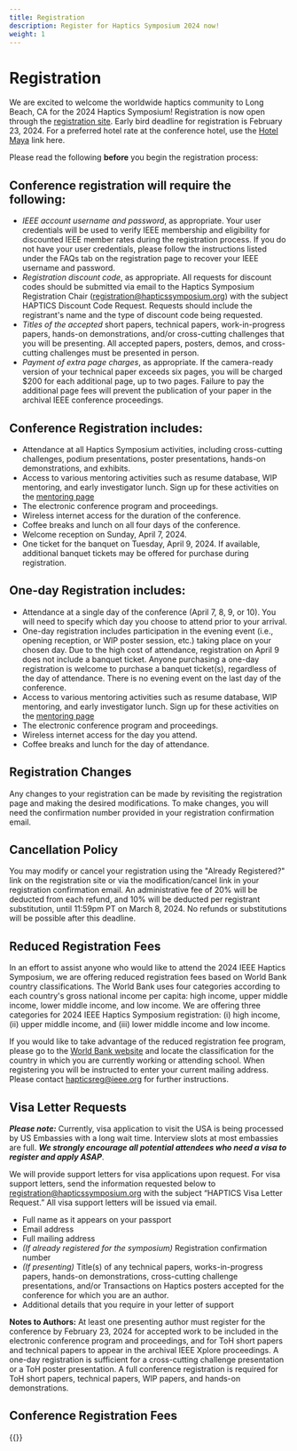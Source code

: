 ```yaml
---
title: Registration
description: Register for Haptics Symposium 2024 now!
weight: 1
---
```

# Registration

We are excited to welcome the worldwide haptics community to Long Beach, CA for the 2024 Haptics Symposium! Registration is now open through the [registration site](https://web.cvent.com/event/11d034c1-348e-426f-967d-af0024f9415d/summary). Early bird deadline for registration is February 23, 2024. For a preferred hotel rate at the conference hotel, use the [Hotel Maya](https://www.hilton.com/en/book/reservation/rooms/?ctyhocn=LGBMYDT&arrivalDate=2024-04-06&departureDate=2024-04-11&groupCode=CDT90H&room1NumAdults=1&cid=OM%2CWW%2CHILTONLINK%2CEN%2CDirectLink) link here.

Please read the following **before** you begin the registration process:

## Conference registration will require the following:

* *IEEE account username and password*, as appropriate. Your user credentials will be used to verify IEEE membership and eligibility for discounted IEEE member rates during the registration process. If you do not have your user credentials, please follow the instructions listed under the FAQs tab on the registration page to recover your IEEE username and password.
* *Registration discount code*, as appropriate. All requests for discount codes should be submitted via email to the Haptics Symposium Registration Chair ([registration@hapticssymposium.org](mailto:registration@hapticssymposium.org)) with the subject HAPTICS Discount Code Request. Requests should include the registrant's name and the type of discount code being requested.
* *Titles of the accepted* short papers, technical papers, work-in-progress papers, hands-on demonstrations, and/or cross-cutting challenges that you will be presenting. All accepted papers, posters, demos, and cross-cutting challenges must be presented in person.
* *Payment of extra page charges*, as appropriate. If the camera-ready version of your technical paper exceeds six pages, you will be charged $200 for each additional page, up to two pages. Failure to pay the additional page fees will prevent the publication of your paper in the archival IEEE conference proceedings.

## Conference Registration includes:

* Attendance at all Haptics Symposium activities, including cross-cutting challenges, podium presentations, poster presentations, hands-on demonstrations, and exhibits.
* Access to various mentoring activities such as resume database, WIP mentoring, and early investigator lunch. Sign up for these activities on the [mentoring page](https://2024.hapticssymposium.org/attending/mentoring/)
* The electronic conference program and proceedings.
* Wireless internet access for the duration of the conference.
* Coffee breaks and lunch on all four days of the conference.
* Welcome reception on Sunday, April 7, 2024.
* One ticket for the banquet on Tuesday, April 9, 2024.  If available, additional banquet tickets may be offered for purchase during registration.

## One-day Registration includes:

* Attendance at a single day of the conference (April 7, 8, 9, or 10). You will need to specify which day you choose to attend prior to your arrival.
* One-day registration includes participation in the evening event (i.e., opening reception, or WIP poster session, etc.) taking place on your chosen day. Due to the high cost of attendance, registration on April 9 does not include a banquet ticket. Anyone purchasing a one-day registration is welcome to purchase a banquet ticket(s), regardless of the day of attendance. There is no evening event on the last day of the conference.
* Access to various mentoring activities such as resume database, WIP mentoring, and early investigator lunch. Sign up for these activities on the [mentoring page](https://2024.hapticssymposium.org/attending/mentoring/)
* The electronic conference program and proceedings.
* Wireless internet access for the day you attend.
* Coffee breaks and lunch for the day of attendance.

## Registration Changes

Any changes to your registration can be made by revisiting the registration page and making the desired modifications. To make changes, you will need the confirmation number provided in your registration confirmation email.

## Cancellation Policy

You may modify or cancel your registration using the "Already Registered?" link on the registration site or via the modification/cancel link in your registration confirmation email. An administrative fee of 20% will be deducted from each refund, and 10% will be deducted per registrant substitution, until 11:59pm PT on March 8, 2024. No refunds or substitutions will be possible after this deadline.

## Reduced Registration Fees

In an effort to assist anyone who would like to attend the 2024 IEEE Haptics Symposium, we are offering reduced registration fees based on World Bank country classifications. The World Bank uses four categories according to each country's gross national income per capita: high income, upper middle income, lower middle income, and low income. We are offering three categories for 2024 IEEE Haptics Symposium registration: (i) high income, (ii) upper middle income, and (iii) lower middle income and low income.

If you would like to take advantage of the reduced registration fee program, please go to the [World Bank website](https://datahelpdesk.worldbank.org/knowledgebase/articles/906519-world-bank-country-and-lending-groups) and locate the classification for the country in which you are currently working or attending school. When registering you will be instructed to enter your current mailing address.
Please contact [hapticsreg@ieee.org](mailto:hapticsreg@ieee.org) for further instructions.

## Visa Letter Requests 

***Please note:*** Currently, visa application to visit the USA is being processed by US Embassies with a long wait time. Interview slots at most embassies are full. ***We strongly encourage all potential attendees who need a visa to register and apply ASAP***.

We will provide support letters for visa applications upon request. For visa support letters, send the information requested below to [registration@hapticssymposium.org](mailto:registration@hapticssymposium.org) with the subject “HAPTICS Visa Letter Request.” All visa support letters will be issued via email.

* Full name as it appears on your passport
* Email address
* Full mailing address
* *(If already registered for the symposium)* Registration confirmation number
* *(If presenting)* Title(s) of any technical papers, works-in-progress papers, hands-on demonstrations, cross-cutting challenge presentations, and/or Transactions on Haptics posters accepted for the conference for which you are an author.
* Additional details that you require in your letter of support

**Notes to Authors:** At least one presenting author must register for the conference by February 23, 2024 for accepted work to be included in the electronic conference program and proceedings, and for ToH short papers and technical papers to appear in the archival IEEE Xplore proceedings.  A one-day registration is sufficient for a cross-cutting challenge presentation or a ToH poster presentation. A full conference registration is required for ToH short papers, technical papers, WIP papers, and hands-on demonstrations.

## Conference Registration Fees

{{<conferenceRegistrationFees>}}